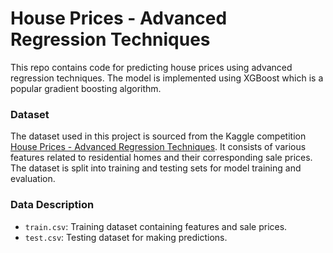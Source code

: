 # House Prices - Advanced Regression Techniques

This repo contains code for predicting house prices using advanced regression techniques. The model is implemented using XGBoost which is a popular gradient boosting algorithm.


### Dataset

The dataset used in this project is sourced from the Kaggle competition  [House Prices - Advanced Regression Techniques](https://www.kaggle.com/c/house-prices-advanced-regression-techniques). It consists of various features related to residential homes and their corresponding sale prices. The dataset is split into training and testing sets for model training and evaluation.

### Data Description

- `train.csv`: Training dataset containing features and sale prices.
- `test.csv`: Testing dataset for making predictions.


